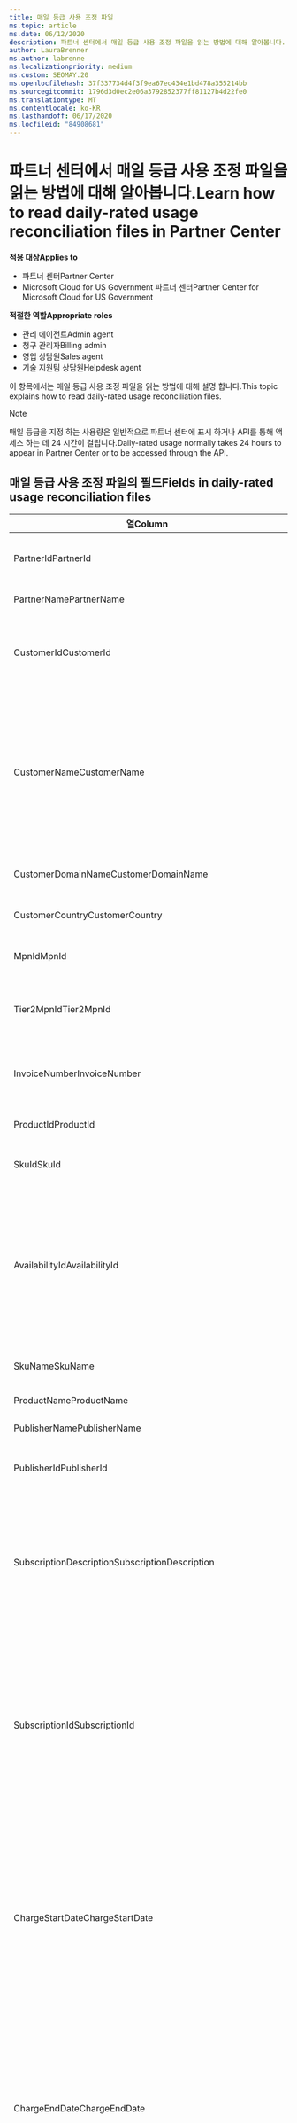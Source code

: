 ```yaml
---
title: 매일 등급 사용 조정 파일
ms.topic: article
ms.date: 06/12/2020
description: 파트너 센터에서 매일 등급 사용 조정 파일을 읽는 방법에 대해 알아봅니다.
author: LauraBrenner
ms.author: labrenne
ms.localizationpriority: medium
ms.custom: SEOMAY.20
ms.openlocfilehash: 37f337734d4f3f9ea67ec434e1bd478a355214bb
ms.sourcegitcommit: 1796d3d0ec2e06a3792852377ff81127b4d22fe0
ms.translationtype: MT
ms.contentlocale: ko-KR
ms.lasthandoff: 06/17/2020
ms.locfileid: "84908681"
---
```

# <a name="learn-how-to-read-daily-rated-usage-reconciliation-files-in-partner-center"></a><span data-ttu-id="f4fe7-103">파트너 센터에서 매일 등급 사용 조정 파일을 읽는 방법에 대해 알아봅니다.</span><span class="sxs-lookup"><span data-stu-id="f4fe7-103">Learn how to read daily-rated usage reconciliation files in Partner Center</span></span>

<span data-ttu-id="f4fe7-104">**적용 대상**</span><span class="sxs-lookup"><span data-stu-id="f4fe7-104">**Applies to**</span></span>

- <span data-ttu-id="f4fe7-105">파트너 센터</span><span class="sxs-lookup"><span data-stu-id="f4fe7-105">Partner Center</span></span>
- <span data-ttu-id="f4fe7-106">Microsoft Cloud for US Government 파트너 센터</span><span class="sxs-lookup"><span data-stu-id="f4fe7-106">Partner Center for Microsoft Cloud for US Government</span></span>

<span data-ttu-id="f4fe7-107">**적절한 역할**</span><span class="sxs-lookup"><span data-stu-id="f4fe7-107">**Appropriate roles**</span></span>

- <span data-ttu-id="f4fe7-108">관리 에이전트</span><span class="sxs-lookup"><span data-stu-id="f4fe7-108">Admin agent</span></span>
- <span data-ttu-id="f4fe7-109">청구 관리자</span><span class="sxs-lookup"><span data-stu-id="f4fe7-109">Billing admin</span></span>
- <span data-ttu-id="f4fe7-110">영업 상담원</span><span class="sxs-lookup"><span data-stu-id="f4fe7-110">Sales agent</span></span>
- <span data-ttu-id="f4fe7-111">기술 지원팀 상담원</span><span class="sxs-lookup"><span data-stu-id="f4fe7-111">Helpdesk agent</span></span>

<span data-ttu-id="f4fe7-112">이 항목에서는 매일 등급 사용 조정 파일을 읽는 방법에 대해 설명 합니다.</span><span class="sxs-lookup"><span data-stu-id="f4fe7-112">This topic explains how to read daily-rated usage reconciliation files.</span></span>

>[!NOTE]
><span data-ttu-id="f4fe7-113">매일 등급을 지정 하는 사용량은 일반적으로 파트너 센터에 표시 하거나 API를 통해 액세스 하는 데 24 시간이 걸립니다.</span><span class="sxs-lookup"><span data-stu-id="f4fe7-113">Daily-rated usage normally takes 24 hours to appear in Partner Center or to be accessed through the API.</span></span>

## <a name="fields-in-daily-rated-usage-reconciliation-files"></a><span data-ttu-id="f4fe7-114">매일 등급 사용 조정 파일의 필드</span><span class="sxs-lookup"><span data-stu-id="f4fe7-114">Fields in daily-rated usage reconciliation files</span></span>

| <span data-ttu-id="f4fe7-115">열</span><span class="sxs-lookup"><span data-stu-id="f4fe7-115">Column</span></span> | <span data-ttu-id="f4fe7-116">Description</span><span class="sxs-lookup"><span data-stu-id="f4fe7-116">Description</span></span> |
| ------ | ----------- |
| <span data-ttu-id="f4fe7-117">PartnerId</span><span class="sxs-lookup"><span data-stu-id="f4fe7-117">PartnerId</span></span> | <span data-ttu-id="f4fe7-118">GUID 형식의 파트너 식별자입니다.</span><span class="sxs-lookup"><span data-stu-id="f4fe7-118">Partner identifier in GUID format.</span></span> |
| <span data-ttu-id="f4fe7-119">PartnerName</span><span class="sxs-lookup"><span data-stu-id="f4fe7-119">PartnerName</span></span> | <span data-ttu-id="f4fe7-120">파트너 이름입니다.</span><span class="sxs-lookup"><span data-stu-id="f4fe7-120">Partner name.</span></span> |
| <span data-ttu-id="f4fe7-121">CustomerId</span><span class="sxs-lookup"><span data-stu-id="f4fe7-121">CustomerId</span></span> | <span data-ttu-id="f4fe7-122">GUID 형식의 고객에 대 한 고유한 Microsoft 식별자입니다.</span><span class="sxs-lookup"><span data-stu-id="f4fe7-122">Unique Microsoft identifier for the customer in GUID format.</span></span> |
| <span data-ttu-id="f4fe7-123">CustomerName</span><span class="sxs-lookup"><span data-stu-id="f4fe7-123">CustomerName</span></span> | <span data-ttu-id="f4fe7-124">파트너 센터에 보고된 고객의 조직 이름입니다.</span><span class="sxs-lookup"><span data-stu-id="f4fe7-124">Customer's organization name as reported in Partner Center.</span></span> <span data-ttu-id="f4fe7-125">*이 열은 시스템 정보를 사용 하 여 송장을 조정 하는 데 매우 중요 합니다.*</span><span class="sxs-lookup"><span data-stu-id="f4fe7-125">*This column is very important for reconciling the invoice with your system information.*</span></span> |
| <span data-ttu-id="f4fe7-126">CustomerDomainName</span><span class="sxs-lookup"><span data-stu-id="f4fe7-126">CustomerDomainName</span></span> | <span data-ttu-id="f4fe7-127">고객의 도메인 이름입니다.</span><span class="sxs-lookup"><span data-stu-id="f4fe7-127">The customer's domain name.</span></span> |
| <span data-ttu-id="f4fe7-128">CustomerCountry</span><span class="sxs-lookup"><span data-stu-id="f4fe7-128">CustomerCountry</span></span> | <span data-ttu-id="f4fe7-129">고객이 있는 국가입니다.</span><span class="sxs-lookup"><span data-stu-id="f4fe7-129">The country in which the customer is located.</span></span> |
| <span data-ttu-id="f4fe7-130">MpnId</span><span class="sxs-lookup"><span data-stu-id="f4fe7-130">MpnId</span></span> | <span data-ttu-id="f4fe7-131">CSP 파트너의 MPN 식별자입니다.</span><span class="sxs-lookup"><span data-stu-id="f4fe7-131">MPN identifier of the CSP partner.</span></span> |
| <span data-ttu-id="f4fe7-132">Tier2MpnId</span><span class="sxs-lookup"><span data-stu-id="f4fe7-132">Tier2MpnId</span></span> | <span data-ttu-id="f4fe7-133">구독에 대 한 레코드 대리점의 MPN 식별자입니다.</span><span class="sxs-lookup"><span data-stu-id="f4fe7-133">MPN identifier of the reseller of record for the subscription.</span></span> |
| <span data-ttu-id="f4fe7-134">InvoiceNumber</span><span class="sxs-lookup"><span data-stu-id="f4fe7-134">InvoiceNumber</span></span> | <span data-ttu-id="f4fe7-135">지정된 거래가 표시되는 청구서 번호입니다.</span><span class="sxs-lookup"><span data-stu-id="f4fe7-135">Invoice number where the specified transaction appears.</span></span> |
| <span data-ttu-id="f4fe7-136">ProductId</span><span class="sxs-lookup"><span data-stu-id="f4fe7-136">ProductId</span></span> | <span data-ttu-id="f4fe7-137">제품의 식별자입니다.</span><span class="sxs-lookup"><span data-stu-id="f4fe7-137">The identifier for the product.</span></span> |
| <span data-ttu-id="f4fe7-138">SkuId</span><span class="sxs-lookup"><span data-stu-id="f4fe7-138">SkuId</span></span> | <span data-ttu-id="f4fe7-139">특정 SKU에 대 한 식별자입니다.</span><span class="sxs-lookup"><span data-stu-id="f4fe7-139">The identifier for a particular SKU.</span></span> |
| <span data-ttu-id="f4fe7-140">AvailabilityId</span><span class="sxs-lookup"><span data-stu-id="f4fe7-140">AvailabilityId</span></span> | <span data-ttu-id="f4fe7-141">특정 SKU의 가용성에 대 한 식별자입니다.</span><span class="sxs-lookup"><span data-stu-id="f4fe7-141">The identifier for a particular SKU's availability.</span></span> <span data-ttu-id="f4fe7-142">지정 된 국가, 통화, 산업 부문 등에서 SKU를 구매할 수 있는지 여부를 표시 합니다.</span><span class="sxs-lookup"><span data-stu-id="f4fe7-142">This shows whether the SKU is available for purchase in the given country, currency, industry segment, etc.</span></span> |
| <span data-ttu-id="f4fe7-143">SkuName</span><span class="sxs-lookup"><span data-stu-id="f4fe7-143">SkuName</span></span> | <span data-ttu-id="f4fe7-144">특정 SKU의 제목입니다.</span><span class="sxs-lookup"><span data-stu-id="f4fe7-144">The title for a particular SKU.</span></span> |
| <span data-ttu-id="f4fe7-145">ProductName</span><span class="sxs-lookup"><span data-stu-id="f4fe7-145">ProductName</span></span> | <span data-ttu-id="f4fe7-146">제품의 이름입니다.</span><span class="sxs-lookup"><span data-stu-id="f4fe7-146">The name of the product.</span></span> |
| <span data-ttu-id="f4fe7-147">PublisherName</span><span class="sxs-lookup"><span data-stu-id="f4fe7-147">PublisherName</span></span> | <span data-ttu-id="f4fe7-148">게시자 이름입니다.</span><span class="sxs-lookup"><span data-stu-id="f4fe7-148">The name of the publisher.</span></span> |
| <span data-ttu-id="f4fe7-149">PublisherId</span><span class="sxs-lookup"><span data-stu-id="f4fe7-149">PublisherId</span></span> | <span data-ttu-id="f4fe7-150">GUID 형식의 게시자 식별자입니다.</span><span class="sxs-lookup"><span data-stu-id="f4fe7-150">The identifier of the publisher in GUID format.</span></span> |
| <span data-ttu-id="f4fe7-151">SubscriptionDescription</span><span class="sxs-lookup"><span data-stu-id="f4fe7-151">SubscriptionDescription</span></span> | <span data-ttu-id="f4fe7-152">가격 목록에 정의 된 대로 고객이 구매한 서비스 제공 서비스의 이름입니다.</span><span class="sxs-lookup"><span data-stu-id="f4fe7-152">The name of the service offering purchased by the customer, as defined in the price list.</span></span> <span data-ttu-id="f4fe7-153">이는 **OfferName**에 대 한 동일한 필드입니다.</span><span class="sxs-lookup"><span data-stu-id="f4fe7-153">(This is an identical field to **OfferName**).</span></span> |
| <span data-ttu-id="f4fe7-154">SubscriptionId</span><span class="sxs-lookup"><span data-stu-id="f4fe7-154">SubscriptionId</span></span> | <span data-ttu-id="f4fe7-155">Microsoft 청구 플랫폼에서 사용되는 구독의 고유 식별자입니다.</span><span class="sxs-lookup"><span data-stu-id="f4fe7-155">Unique identifier for a subscription in the Microsoft billing platform.</span></span> <span data-ttu-id="f4fe7-156">조정에 사용 되지 않습니다.</span><span class="sxs-lookup"><span data-stu-id="f4fe7-156">Not used for reconciliation.</span></span> <span data-ttu-id="f4fe7-157">*이 식별자는 파트너 관리 콘솔의 **구독 ID** 와 동일 하지 않습니다.*</span><span class="sxs-lookup"><span data-stu-id="f4fe7-157">*This identifier is not the same as the **Subscription ID** on the partner admin console.*</span></span> |
| <span data-ttu-id="f4fe7-158">ChargeStartDate</span><span class="sxs-lookup"><span data-stu-id="f4fe7-158">ChargeStartDate</span></span> | <span data-ttu-id="f4fe7-159">청구 주기의 시작 날짜입니다 (이전 청구 주기에서 이전에 청구 되지 않은 잠재 사용량 데이터의 날짜를 제시 하는 경우 제외).</span><span class="sxs-lookup"><span data-stu-id="f4fe7-159">Start date of the billing cycle (except when presenting dates of previously uncharged latent usage data from the previous billing cycle).</span></span> <span data-ttu-id="f4fe7-160">시간은 항상 하루의 시작인 0:00입니다.</span><span class="sxs-lookup"><span data-stu-id="f4fe7-160">The time is always the beginning of the day, 0:00.</span></span> |
| <span data-ttu-id="f4fe7-161">ChargeEndDate</span><span class="sxs-lookup"><span data-stu-id="f4fe7-161">ChargeEndDate</span></span> | <span data-ttu-id="f4fe7-162">청구 주기의 종료 날짜입니다 (이전 청구 주기에서 이전에 청구 되지 않은 잠재 사용량 데이터의 날짜를 제시 하는 경우 제외).</span><span class="sxs-lookup"><span data-stu-id="f4fe7-162">End date of billing cycle (except when presenting dates of previously uncharged latent usage data from the previous billing cycle).</span></span> <span data-ttu-id="f4fe7-163">시간은 항상 일의 끝 인 23:59입니다.</span><span class="sxs-lookup"><span data-stu-id="f4fe7-163">The time is always the end of the day, 23:59.</span></span> |
| <span data-ttu-id="f4fe7-164">UsageDate</span><span class="sxs-lookup"><span data-stu-id="f4fe7-164">UsageDate</span></span> | <span data-ttu-id="f4fe7-165">서비스 사용 날짜입니다.</span><span class="sxs-lookup"><span data-stu-id="f4fe7-165">Date of service usage.</span></span> |
| <span data-ttu-id="f4fe7-166">MeterType</span><span class="sxs-lookup"><span data-stu-id="f4fe7-166">MeterType</span></span> | <span data-ttu-id="f4fe7-167">측정기의 유형입니다.</span><span class="sxs-lookup"><span data-stu-id="f4fe7-167">The type of meter.</span></span> |
| <span data-ttu-id="f4fe7-168">MeterCategory</span><span class="sxs-lookup"><span data-stu-id="f4fe7-168">MeterCategory</span></span> | <span data-ttu-id="f4fe7-169">사용에 대한 최상위 서비스입니다.</span><span class="sxs-lookup"><span data-stu-id="f4fe7-169">The top-level service for the usage.</span></span> |
| <span data-ttu-id="f4fe7-170">MeterId</span><span class="sxs-lookup"><span data-stu-id="f4fe7-170">MeterId</span></span> | <span data-ttu-id="f4fe7-171">사용 되는 측정기의 식별자입니다.</span><span class="sxs-lookup"><span data-stu-id="f4fe7-171">The identifier for the meter being used.</span></span> |
| <span data-ttu-id="f4fe7-172">MeterSubCategory</span><span class="sxs-lookup"><span data-stu-id="f4fe7-172">MeterSubCategory</span></span> | <span data-ttu-id="f4fe7-173">요금에 영향을 줄 수 있는 Azure 서비스의 유형입니다.</span><span class="sxs-lookup"><span data-stu-id="f4fe7-173">The type of Azure service, which can affect the rate.</span></span> |
| <span data-ttu-id="f4fe7-174">MeterName</span><span class="sxs-lookup"><span data-stu-id="f4fe7-174">MeterName</span></span> | <span data-ttu-id="f4fe7-175">사용 되는 측정기에 대 한 측정 단위입니다.</span><span class="sxs-lookup"><span data-stu-id="f4fe7-175">The unit of measure for the meter being consumed.</span></span> |
| <span data-ttu-id="f4fe7-176">MeterRegion</span><span class="sxs-lookup"><span data-stu-id="f4fe7-176">MeterRegion</span></span> | <span data-ttu-id="f4fe7-177">이 열은 해당 지역 내에서 서비스에 대 한 데이터 센터의 위치를 식별 하 고 해당 위치를 채웁니다.</span><span class="sxs-lookup"><span data-stu-id="f4fe7-177">This column identifies the location of a data center within the region for services where this is applicable and populated.</span></span> |
| <span data-ttu-id="f4fe7-178">단위</span><span class="sxs-lookup"><span data-stu-id="f4fe7-178">Unit</span></span> | <span data-ttu-id="f4fe7-179">리소스 **이름의**단위입니다.</span><span class="sxs-lookup"><span data-stu-id="f4fe7-179">The unit of the resource **Name**.</span></span> |
| <span data-ttu-id="f4fe7-180">ResourceLocation</span><span class="sxs-lookup"><span data-stu-id="f4fe7-180">ResourceLocation</span></span> | <span data-ttu-id="f4fe7-181">측정기가 실행 되 고 있는 데이터 센터입니다.</span><span class="sxs-lookup"><span data-stu-id="f4fe7-181">The data center where the meter is running.</span></span> |
| <span data-ttu-id="f4fe7-182">ConsumedService</span><span class="sxs-lookup"><span data-stu-id="f4fe7-182">ConsumedService</span></span> | <span data-ttu-id="f4fe7-183">사용한 Azure 플랫폼 서비스입니다.</span><span class="sxs-lookup"><span data-stu-id="f4fe7-183">The Azure platform service that you used.</span></span> |
| <span data-ttu-id="f4fe7-184">ResourceGroup</span><span class="sxs-lookup"><span data-stu-id="f4fe7-184">ResourceGroup</span></span> | <span data-ttu-id="f4fe7-185">Azure 솔루션에 관련 된 리소스를 보유 하는 컨테이너를 나타냅니다.</span><span class="sxs-lookup"><span data-stu-id="f4fe7-185">Represents a container that holds related resources for an Azure solution.</span></span> |
| <span data-ttu-id="f4fe7-186">ResourceURI</span><span class="sxs-lookup"><span data-stu-id="f4fe7-186">ResourceURI</span></span> | <span data-ttu-id="f4fe7-187">사용 되는 리소스의 URI입니다.</span><span class="sxs-lookup"><span data-stu-id="f4fe7-187">The URI of the resource being used.</span></span> |
| <span data-ttu-id="f4fe7-188">ChargeType</span><span class="sxs-lookup"><span data-stu-id="f4fe7-188">ChargeType</span></span> | <span data-ttu-id="f4fe7-189">요금 또는 조정의 유형입니다.</span><span class="sxs-lookup"><span data-stu-id="f4fe7-189">The type of charge or adjustment.</span></span>  |
| <span data-ttu-id="f4fe7-190">UnitPrice</span><span class="sxs-lookup"><span data-stu-id="f4fe7-190">UnitPrice</span></span> | <span data-ttu-id="f4fe7-191">구매 시 가격 목록에 게시 된 라이선스 당 가격입니다.</span><span class="sxs-lookup"><span data-stu-id="f4fe7-191">Price per license, as published in the price list at the time of purchase.</span></span> <span data-ttu-id="f4fe7-192">조정 하는 동안이 가격이 청구 시스템에 저장 된 정보와 일치 하는지 확인 합니다.</span><span class="sxs-lookup"><span data-stu-id="f4fe7-192">Make sure this price matches the information stored in your billing system during reconciliation.</span></span> |
| <span data-ttu-id="f4fe7-193">수량</span><span class="sxs-lookup"><span data-stu-id="f4fe7-193">Quantity</span></span> | <span data-ttu-id="f4fe7-194">라이선스의 수입니다.</span><span class="sxs-lookup"><span data-stu-id="f4fe7-194">Number of licenses.</span></span> <span data-ttu-id="f4fe7-195">조정 하는 동안이 가격이 청구 시스템에 저장 된 정보와 일치 하는지 확인 합니다.</span><span class="sxs-lookup"><span data-stu-id="f4fe7-195">Make sure this price matches the information stored in your billing system during reconciliation.</span></span> |
| <span data-ttu-id="f4fe7-196">(Unittype.pixel)</span><span class="sxs-lookup"><span data-stu-id="f4fe7-196">UnitType</span></span> | <span data-ttu-id="f4fe7-197">미터의 요금이 청구 되는 단위 유형입니다.</span><span class="sxs-lookup"><span data-stu-id="f4fe7-197">The type of unit the meter is charged in.</span></span>  |
| <span data-ttu-id="f4fe7-198">BillingPreTaxTotal</span><span class="sxs-lookup"><span data-stu-id="f4fe7-198">BillingPreTaxTotal</span></span> | <span data-ttu-id="f4fe7-199">세금 전 총 청구 금액입니다.</span><span class="sxs-lookup"><span data-stu-id="f4fe7-199">Total billing amount before taxes.</span></span> |
| <span data-ttu-id="f4fe7-200">BillingCurrency</span><span class="sxs-lookup"><span data-stu-id="f4fe7-200">BillingCurrency</span></span> | <span data-ttu-id="f4fe7-201">고객 지역의 통화입니다.</span><span class="sxs-lookup"><span data-stu-id="f4fe7-201">The currency in the customer's geographic region.</span></span> |
| <span data-ttu-id="f4fe7-202">PricingPreTaxTotal</span><span class="sxs-lookup"><span data-stu-id="f4fe7-202">PricingPreTaxTotal</span></span> | <span data-ttu-id="f4fe7-203">세금이 추가 되기 전의 가격 책정입니다.</span><span class="sxs-lookup"><span data-stu-id="f4fe7-203">The pricing before taxes are added.</span></span> |
| <span data-ttu-id="f4fe7-204">PricingCurrency</span><span class="sxs-lookup"><span data-stu-id="f4fe7-204">PricingCurrency</span></span> | <span data-ttu-id="f4fe7-205">가격표의 통화입니다.</span><span class="sxs-lookup"><span data-stu-id="f4fe7-205">The currency in the price list.</span></span> |
| <span data-ttu-id="f4fe7-206">ServiceInfo1</span><span class="sxs-lookup"><span data-stu-id="f4fe7-206">ServiceInfo1</span></span> | <span data-ttu-id="f4fe7-207">지정 된 날짜에 프로 비전 되 고 사용 된 Service Bus 연결의 수입니다.</span><span class="sxs-lookup"><span data-stu-id="f4fe7-207">The number of Service Bus connections that were provisioned and utilized on a given day.</span></span> |
| <span data-ttu-id="f4fe7-208">ServiceInfo2</span><span class="sxs-lookup"><span data-stu-id="f4fe7-208">ServiceInfo2</span></span> | <span data-ttu-id="f4fe7-209">선택적 서비스 특정 메타 데이터를 캡처하는 레거시 필드입니다.</span><span class="sxs-lookup"><span data-stu-id="f4fe7-209">A legacy field that captures optional service-specific metadata.</span></span> |
| <span data-ttu-id="f4fe7-210">태그들</span><span class="sxs-lookup"><span data-stu-id="f4fe7-210">Tags</span></span> | <span data-ttu-id="f4fe7-211">사용자가 설정 하는 Azure 리소스의 논리적 구성을 나타냅니다.</span><span class="sxs-lookup"><span data-stu-id="f4fe7-211">Represents a logical organization of Azure resources set by the user.</span></span> |
| <span data-ttu-id="f4fe7-212">AdditionalInfo</span><span class="sxs-lookup"><span data-stu-id="f4fe7-212">AdditionalInfo</span></span> | <span data-ttu-id="f4fe7-213">다른 열에서 다루지 않은 추가 정보입니다.</span><span class="sxs-lookup"><span data-stu-id="f4fe7-213">Any additional information not covered in other columns.</span></span> |
| <span data-ttu-id="f4fe7-214">EffectiveUnitPrice</span><span class="sxs-lookup"><span data-stu-id="f4fe7-214">EffectiveUnitPrice</span></span> | <span data-ttu-id="f4fe7-215">할인, 획득 크레딧을 비롯 하 여 단위당 청구 되는 실제 값입니다.</span><span class="sxs-lookup"><span data-stu-id="f4fe7-215">The actual value charged per unit, including any discounts, earned credit, etc.</span></span> |
| <span data-ttu-id="f4fe7-216">PCToBCExchangeRate</span><span class="sxs-lookup"><span data-stu-id="f4fe7-216">PCToBCExchangeRate</span></span> | <span data-ttu-id="f4fe7-217">가격 책정 통화에서 청구 통화로 적용 되는 환율</span><span class="sxs-lookup"><span data-stu-id="f4fe7-217">Exchange rate applied for pricing currency to billing currency.</span></span> |
| <span data-ttu-id="f4fe7-218">PCToBCExchangeRateDate</span><span class="sxs-lookup"><span data-stu-id="f4fe7-218">PCToBCExchangeRateDate</span></span> | <span data-ttu-id="f4fe7-219">청구 통화에 대 한 가격 책정 통화를 결정 하는 날짜입니다.</span><span class="sxs-lookup"><span data-stu-id="f4fe7-219">The date on which the pricing currency to the billing currency is determined.</span></span> |
| <span data-ttu-id="f4fe7-220">EntitlementId</span><span class="sxs-lookup"><span data-stu-id="f4fe7-220">EntitlementId</span></span> | <span data-ttu-id="f4fe7-221">Azure 구독 ID를 나타냅니다.</span><span class="sxs-lookup"><span data-stu-id="f4fe7-221">Represents the Azure Subscription ID.</span></span> |
| <span data-ttu-id="f4fe7-222">EntitlementDescription</span><span class="sxs-lookup"><span data-stu-id="f4fe7-222">EntitlementDescription</span></span> | <span data-ttu-id="f4fe7-223">Azure 구독 ID의 이름을 나타냅니다.</span><span class="sxs-lookup"><span data-stu-id="f4fe7-223">Represents the name of the Azure Subscription ID.</span></span> |
| <span data-ttu-id="f4fe7-224">PartnerEarnedCreditPercentage</span><span class="sxs-lookup"><span data-stu-id="f4fe7-224">PartnerEarnedCreditPercentage</span></span> | <span data-ttu-id="f4fe7-225">줄 항목에 대 한 표시 크레딧을 표시 합니다.</span><span class="sxs-lookup"><span data-stu-id="f4fe7-225">Displays the PartnerEarnedCredit for the line item.</span></span> <span data-ttu-id="f4fe7-226">획득 크레딧은 0 또는 15%입니다.</span><span class="sxs-lookup"><span data-stu-id="f4fe7-226">Earned credit will be either 0 or 15 percent</span></span> |

>[!NOTE]
><span data-ttu-id="f4fe7-227">매일 등급이 지정 되는 사용량은 일반적으로 파트너 센터에 표시 하거나 API를 통해 액세스 하는 데 24 시간이 걸립니다.</span><span class="sxs-lookup"><span data-stu-id="f4fe7-227">Daily-rated usage normally takes 24 hours to appear in Partner Center or to be accessed through API.</span></span>


